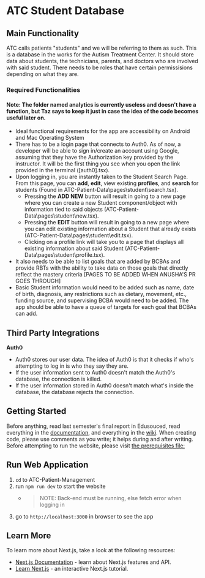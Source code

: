# ATC Student Database
## Main Functionality
ATC calls patients "students" and we will be referring to them as such. This is a database in the works for the Autism Treatment Center. It should store data about students, the technicians, parents, and doctors who are involved with said student. There needs to be roles that have certain permissisions depending on what they are. 
### Required Functionalities
#### Note: The folder named analytics is currently useless and doesn't have a function, but Taz says to keep it just in case the idea of the code becomes useful later on.
* Ideal functional requirements for the app are accessibility on Android and Mac Operating System
* There has to be a login page that connects to Auth0. As of now, a developer will be able to sign in/create an account using Google, assuming that they have the Authorization key provided by the instructor. It will be the first thing you see when you open the link provided in the terminal ([auth0].tsx). 
* Upon logging in, you are instantly taken to the Student Search Page. From this page, you can **add**, **edit**, view existing **profiles**, and **search** for students (Found in ATC-Patient-Data\pages\student\search.tsx).
  * Pressing the **ADD NEW** button will result in going to a new page where you can create a new Student component/object with information tied to said objects (ATC-Patient-Data\pages\student\new.tsx).
  * Pressing the **EDIT** button will result in going to a new page where you can edit existing information about a Student that already exists (ATC-Patient-Data\pages\student\edit.tsx).
  * Clicking on a profile link will take you to a page that displays all existing information about said Student (ATC-Patient-Data\pages\student\profile.tsx).
* It also needs to be able to list goals that are added by BCBAs and provide RBTs with the ability to take data on those goals that directly reflect the mastery criteria [PAGES TO BE ADDED WHEN ANUSHA'S PR GOES THROUGH]
* Basic Student information would need to be added such as name, date of birth, diagnosis, any restrictions such as dietary, movement, etc., funding source, and supervising BCBA would need to be added. The app should be able to have a queue of targets for each goal that BCBAs can add.

## Third Party Integrations
**Auth0**
* Auth0 stores our user data. The idea of Auth0 is that it checks if who's attempting to log in is who they say they are.
* If the user information sent to Auth0 doesn't match the Auth0's database, the connection is killed.
* If the user information stored in Auth0 doesn't match what's inside the database, the database rejects the connection.



## Getting Started
Before anything, read last semester's final report in Edusouced, read everything in the [documentation](https://github.com/UTDallasEPICS/ATC-Patient-Management-Backend/tree/main/Documentation), and everything in the [wiki](https://github.com/UTDallasEPICS/ATC-Patient-Management-Frontend/wiki).
When creating code, please use comments as you write; it helps during and after writing. 
Before attempting to run the website, please visit [the prerequisites file:](https://github.com/UTDallasEPICS/ATC-Patient-Data/blob/Docu_Cleaning/Documentation/Start%20from%20Scratch.md)


## Run Web Application
1. `cd` to ATC-Patient-Management
2. run `npm run dev` to start the website
    * > NOTE: Back-end must be running, else fetch error when logging in
3. go to `http://localhost:3000` in browser to see the app

## Learn More

To learn more about Next.js, take a look at the following resources:

- [Next.js Documentation](https://nextjs.org/docs) - learn about Next.js features and API.
- [Learn Next.js](https://nextjs.org/learn) - an interactive Next.js tutorial.
